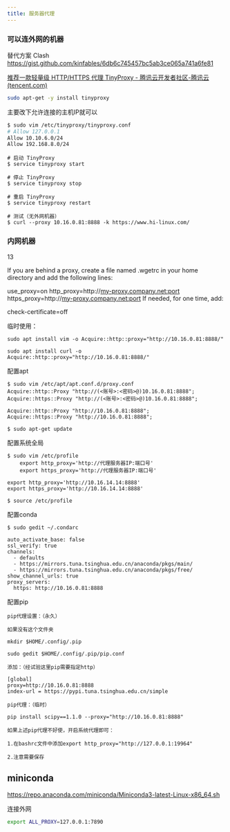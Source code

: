 ```yaml
---
title: 服务器代理
---
```


### 可以连外网的机器
替代方案 Clash
https://gist.github.com/kinfables/6db6c745457bc5ab3ce065a741a6fe81

[推荐一款轻量级 HTTP/HTTPS 代理 TinyProxy - 腾讯云开发者社区-腾讯云 (tencent.com)](https://cloud.tencent.com/developer/article/1475747)

```bash
sudo apt-get -y install tinyproxy
```

主要改下允许连接的主机IP就可以

``` bash
$ sudo vim /etc/tinyproxy/tinyproxy.conf
# Allow 127.0.0.1
Allow 10.10.6.0/24
Allow 192.168.8.0/24
```

```shell
# 启动 TinyProxy
$ service tinyproxy start

# 停止 TinyProxy
$ service tinyproxy stop

# 重启 TinyProxy
$ service tinyproxy restart
```

```shell
# 测试（无外网机器）
$ curl --proxy 10.16.0.81:8888 -k https://www.hi-linux.com/
```

### 内网机器

13

If you are behind a proxy, create a file named .wgetrc in your home directory and add the following lines:

use_proxy=on
http_proxy=http://<my-proxy.company.net:port>
https_proxy=http://<my-proxy.company.net:port>
If needed, for one time, add:

check-certificate=off


临时使用：

```shell
sudo apt install vim -o Acquire::http::proxy="http://10.16.0.81:8888/"

sudo apt install curl -o Acquire::http::proxy="http://10.16.0.81:8888/"
```

配置apt

```
$ sudo vim /etc/apt/apt.conf.d/proxy.conf
Acquire::http::Proxy "http://(<账号>:<密码>@)10.16.0.81:8888";
Acquire::https::Proxy "http://(<账号>:<密码>@)10.16.0.81:8888";

Acquire::http::Proxy "http://10.16.0.81:8888";
Acquire::https::Proxy "http://10.16.0.81:8888";

$ sudo apt-get update
```

配置系统全局

```
$ sudo vim /etc/profile
    export http_proxy='http://代理服务器IP:端口号'
    export https_proxy='http://代理服务器IP:端口号'

export http_proxy='http://10.16.14.14:8888'
export https_proxy='http://10.16.14.14:8888'

$ source /etc/profile
```

配置conda

```
$ sudo gedit ~/.condarc

auto_activate_base: false
ssl_verify: true
channels:
  - defaults
  - https://mirrors.tuna.tsinghua.edu.cn/anaconda/pkgs/main/
  - https://mirrors.tuna.tsinghua.edu.cn/anaconda/pkgs/free/
show_channel_urls: true
proxy_servers:
  https: http://10.16.0.81:8888

```

配置pip

```
pip代理设置：（永久）

如果没有这个文件夹

mkdir $HOME/.config/.pip

sudo gedit $HOME/.config/.pip/pip.conf

添加：（经试验这里pip需要指定http）

[global]
proxy=http://10.16.0.81:8888
index-url = https://pypi.tuna.tsinghua.edu.cn/simple

pip代理：（临时）

pip install scipy==1.1.0 --proxy="http://10.16.0.81:8888"

如果上述pip代理不好使，开启系统代理即可：

1.在bashrc文件中添加export http_proxy="http://127.0.0.1:19964" 

2.注意需要保存
```

## miniconda

<https://repo.anaconda.com/miniconda/Miniconda3-latest-Linux-x86_64.sh>

连接外网

```bash
export ALL_PROXY=127.0.0.1:7890
```
